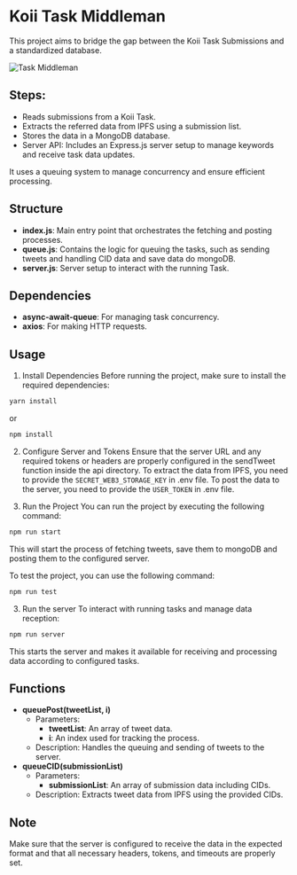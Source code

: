 # Koii Task Middleman

This project aims to bridge the gap between the Koii Task Submissions and a standardized database.

![Task Middleman](https://i.imgur.com/JeNpHHO.png)

## Steps:

- Reads submissions from a Koii Task.
- Extracts the referred data from IPFS using a submission list.
- Stores the data in a MongoDB database.
- Server API: Includes an Express.js server setup to manage keywords and receive task data updates.

It uses a queuing system to manage concurrency and ensure efficient processing.

## Structure

- **index.js**: Main entry point that orchestrates the fetching and posting processes.
- **queue.js**: Contains the logic for queuing the tasks, such as sending tweets and handling CID data and save data do mongoDB.
- **server.js**: Server setup to interact with the running Task.


## Dependencies

- **async-await-queue**: For managing task concurrency.
- **axios**: For making HTTP requests.

## Usage

1. Install Dependencies
   Before running the project, make sure to install the required dependencies:

```bash
yarn install
```
or

```bash
npm install
```

2. Configure Server and Tokens
   Ensure that the server URL and any required tokens or headers are properly configured in the sendTweet function inside the api directory. To extract the data from IPFS, you need to provide the `SECRET_WEB3_STORAGE_KEY` in .env file. To post the data to the server, you need to provide the `USER_TOKEN` in .env file.

3. Run the Project
   You can run the project by executing the following command:

```bash
npm run start
```

This will start the process of fetching tweets, save them to mongoDB and posting them to the configured server.

To test the project, you can use the following command:

```bash
npm run test
```

 <!-- This will start a server that listen on localhost:3333 will receive the tweets and log them to the console. Then in `api/sendTweet.js` file, change the server url to locahost:3333. -->

3. Run the server
  To interact with running tasks and manage data reception:
```bash
npm run server
```

This starts the server and makes it available for receiving and processing data according to configured tasks.

## Functions

- **queuePost(tweetList, i)**
  - Parameters:
    - **tweetList**: An array of tweet data.
    - **i**: An index used for tracking the process.
  - Description: Handles the queuing and sending of tweets to the server.
- **queueCID(submissionList)**
  - Parameters:
    - **submissionList**: An array of submission data including CIDs.
  - Description: Extracts tweet data from IPFS using the provided CIDs.

## Note

Make sure that the server is configured to receive the data in the expected format and that all necessary headers, tokens, and timeouts are properly set.
